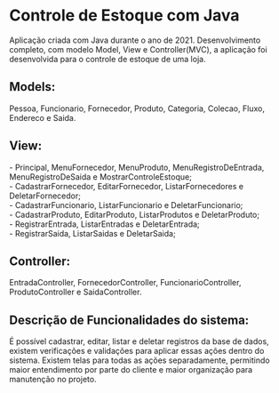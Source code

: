 # Controle de Estoque com Java

Aplicação criada com Java durante o ano de 2021.
Desenvolvimento completo, com modelo Model, View e Controller(MVC), a aplicação foi desenvolvida para o controle de estoque de uma loja.
<br>
<h2>Models:</h2>
Pessoa, Funcionario, Fornecedor, Produto, Categoria, Colecao, Fluxo, Endereco e Saida.
<br>
<h2>View:</h2>
- Principal, MenuFornecedor, MenuProduto, MenuRegistroDeEntrada, MenuRegistroDeSaida e MostrarControleEstoque;<br>
- CadastrarFornecedor, EditarFornecedor, ListarFornecedores e DeletarFornecedor;<br>
- CadastrarFuncionario, ListarFuncionario e DeletarFuncionario;<br>
- CadastrarProduto, EditarProduto, ListarProdutos e DeletarProduto;<br>
- RegistrarEntrada, ListarEntradas e DeletarEntrada;<br>
- RegistrarSaida, ListarSaidas e DeletarSaida;
<br>
<h2>Controller: </h2>
EntradaController, FornecedorController, FuncionarioController, ProdutoController e SaidaController.
</br>
<h2>Descrição de Funcionalidades do sistema:</h2>
É possível cadastrar, editar, listar e deletar registros da base de dados, existem verificações e validações para aplicar essas ações dentro do sistema. Existem telas para todas as ações separadamente, permitindo maior entendimento por parte do cliente e maior organização para manutenção no projeto. 

